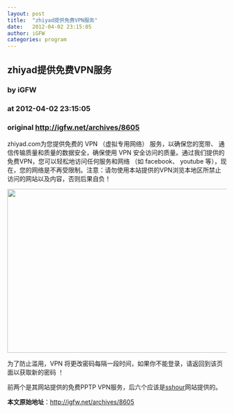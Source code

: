 ```yaml
---
layout: post
title:  "zhiyad提供免费VPN服务"
date:   2012-04-02 23:15:05
author: iGFW
categories: program
---
```


## zhiyad提供免费VPN服务
### by iGFW
### at 2012-04-02 23:15:05
### original <http://igfw.net/archives/8605>

<p>zhiyad.com为您提供免费的 VPN （虚拟专用网络） 服务，以确保您的宽带、 通信传输质量和质量的数据安全，确保使用 VPN 安全访问的质量。通过我们提供的免费VPN，您可以轻松地访问任何服务和网络 （如 facebook、 youtube 等），现在，您的网络是不再受限制。注意：请勿使用本站提供的VPN浏览本地区所禁止访问的网站以及内容，否则后果自负！</p>
<p><span></span></p>
<p><a href="http://igfw.net/archives/8605"><img title="iGFW.net" src="http://i.imgur.com/6yjEd.png" alt="" width="636" height="375"></a></p>
<p>为了防止滥用，VPN 将更改密码每隔一段时间，如果你不能登录，请返回到该页面以获取新的密码 ！</p>
<p>前两个是其网站提供的免费PPTP VPN服务，后六个应该是<a href="http://igfw.net/archives/5747">sshour</a>网站提供的。</p>
<p><strong>本文原始地址</strong>：<a href="http://igfw.net/archives/8605">http://igfw.net/archives/8605</a></p>